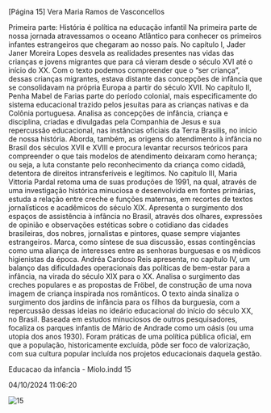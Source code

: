 [Página 15]
Vera Maria Ramos de Vasconcellos

Primeira parte:
História é política na educação infantil
Na primeira parte de nossa jornada atravessamos o oceano Atlântico
para conhecer os primeiros infantes estrangeiros que chegaram ao
nosso país. No capítulo I, Jader Janer Moreira Lopes desvela as realidades presentes nas vidas das crianças e jovens migrantes que para
cá vieram desde o século XVI até o início do XX. Com o texto podemos
compreender que o “ser criança”, dessas crianças migrantes, estava
distante das concepções de infância que se consolidavam na própria
Europa a partir do século XVII.
No capítulo II, Penha Mabel de Farias parte do período colonial,
mais especificamente do sistema educacional trazido pelos jesuítas
para as crianças nativas e da Colônia portuguesa. Analisa as concepções de infância, criança e disciplina, criadas e divulgadas pela Companhia de Jesus e sua repercussão educacional, nas instâncias oficiais
da Terra Brasilis, no início de nossa história. Aborda, também, as origens do atendimento à infância no Brasil dos séculos XVII e XVIII e procura levantar recursos teóricos para compreender o que tais modelos
de atendimento deixaram como herança; ou seja, a luta constante
pelo reconhecimento da criança como cidadã, detentora de direitos
intransferíveis e legítimos.
No capítulo III, Maria Vittoria Pardal retoma uma de suas produções de 1991, na qual, através de uma investigação histórica minuciosa
e desenvolvida em fontes primárias, estuda a relação entre creche e
funções maternas, em recortes de textos jornalísticos e acadêmicos
do século XIX. Apresenta o surgimento dos espaços de assistência à
infância no Brasil, através dos olhares, expressões de opinião e observações estéticas sobre o cotidiano das cidades brasileiras, dos nobres,
jornalistas e pintores, quase sempre viajantes estrangeiros. Marca,
como síntese de sua discussão, essas contingências como uma aliança
de interesses entre as senhoras burguesas e os médicos higienistas da
época.
Andréa Cardoso Reis apresenta, no capítulo IV, um balanço das dificuldades operacionais das políticas de bem-estar para a infância, na
virada do século XIX para o XX. Analisa o surgimento das creches populares e as propostas de Fröbel, de construção de uma nova imagem de
criança inspirada nos românticos. O texto ainda sinaliza o surgimento
dos jardins de infância para os filhos da burguesia, com a repercussão
dessas ideias no ideário educacional do início do século XX, no Brasil.
Baseada em estudos minuciosos de outros pesquisadores, focaliza os
parques infantis de Mário de Andrade como um oásis (ou uma utopia
dos anos 1930). Foram práticas de uma política pública oficial, em que
a população, historicamente excluída, pôde ser foco de valorização,
com sua cultura popular incluída nos projetos educacionais daquela
gestão.


Educacao da infancia - Miolo.indd 15

04/10/2024 11:06:20

![15](./img/page_15-01.jpg)

